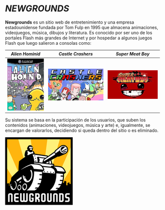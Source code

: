 # __*NEWGROUNDS*__

__Newgrounds__ es un sitio web de entretenimiento y una empresa estadounidense fundada por Tom Fulp en 1995 que almacena animaciones, videojuegos, música, dibujos y literatura. Es conocido por ser uno de los portales Flash más grandes de Internet y por hospedar a algunos juegos Flash que luego salieron a consolas como:


|*__Alien Hominid__*|*__Castle Crashers__*|*__Super Meat Boy__*|
|:-------------:|:--------------:|:-----------:|
|![IMAGEN](https://github.com/DrPol7/SMX2_M8UF1A1_HistoriaWeb_1995_1996-NewGrounds-PolNicolas/blob/main/Alien%20hominid.jpg)|![IMAGEN](https://github.com/DrPol7/SMX2_M8UF1A1_HistoriaWeb_1995_1996-NewGrounds-PolNicolas/blob/main/CastleCrashers.jpg)|![IMAGEN](https://github.com/DrPol7/SMX2_M8UF1A1_HistoriaWeb_1995_1996-NewGrounds-PolNicolas/blob/main/meatboy.jpg)|




Su sistema se basa en la participación de los usuarios, que suben los contenidos (animaciones, videojuegos, música y arte) e, igualmente, se encargan de valorarlos, decidiendo si queda dentro del sitio o es eliminado.

 ![IMAGEN](https://github.com/DrPol7/SMX2_M8UF1A1_HistoriaWeb_1995_1996-NewGrounds-PolNicolas/blob/main/Newgrounds.jpg)
